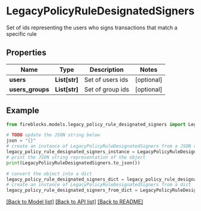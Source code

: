 # LegacyPolicyRuleDesignatedSigners

Set of ids representing the users who signs transactions that match a specific rule

## Properties

Name | Type | Description | Notes
------------ | ------------- | ------------- | -------------
**users** | **List[str]** | Set of users ids | [optional] 
**users_groups** | **List[str]** | Set of group ids | [optional] 

## Example

```python
from fireblocks.models.legacy_policy_rule_designated_signers import LegacyPolicyRuleDesignatedSigners

# TODO update the JSON string below
json = "{}"
# create an instance of LegacyPolicyRuleDesignatedSigners from a JSON string
legacy_policy_rule_designated_signers_instance = LegacyPolicyRuleDesignatedSigners.from_json(json)
# print the JSON string representation of the object
print(LegacyPolicyRuleDesignatedSigners.to_json())

# convert the object into a dict
legacy_policy_rule_designated_signers_dict = legacy_policy_rule_designated_signers_instance.to_dict()
# create an instance of LegacyPolicyRuleDesignatedSigners from a dict
legacy_policy_rule_designated_signers_from_dict = LegacyPolicyRuleDesignatedSigners.from_dict(legacy_policy_rule_designated_signers_dict)
```
[[Back to Model list]](../README.md#documentation-for-models) [[Back to API list]](../README.md#documentation-for-api-endpoints) [[Back to README]](../README.md)


